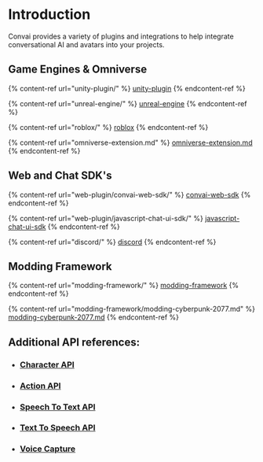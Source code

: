 # Introduction

Convai provides a variety of plugins and integrations to help integrate conversational AI and avatars into your projects.&#x20;

## Game Engines & Omniverse

{% content-ref url="unity-plugin/" %}
[unity-plugin](unity-plugin/)
{% endcontent-ref %}

{% content-ref url="unreal-engine/" %}
[unreal-engine](unreal-engine/)
{% endcontent-ref %}

{% content-ref url="roblox/" %}
[roblox](roblox/)
{% endcontent-ref %}

{% content-ref url="omniverse-extension.md" %}
[omniverse-extension.md](omniverse-extension.md)
{% endcontent-ref %}

## &#x20;Web and Chat SDK's

{% content-ref url="web-plugin/convai-web-sdk/" %}
[convai-web-sdk](web-plugin/convai-web-sdk/)
{% endcontent-ref %}

{% content-ref url="web-plugin/javascript-chat-ui-sdk/" %}
[javascript-chat-ui-sdk](web-plugin/javascript-chat-ui-sdk/)
{% endcontent-ref %}

{% content-ref url="discord/" %}
[discord](discord/)
{% endcontent-ref %}

## Modding Framework

{% content-ref url="modding-framework/" %}
[modding-framework](modding-framework/)
{% endcontent-ref %}

{% content-ref url="modding-framework/modding-cyberpunk-2077.md" %}
[modding-cyberpunk-2077.md](modding-framework/modding-cyberpunk-2077.md)
{% endcontent-ref %}

## Additional API references:

* ### [Character API](../reference/core-api-reference/character-tool-api/character-api.md)
* ### [Action API](../reference/core-api-reference/character-tool-api/action-api.md)
* ### [Speech To Text API](../reference/core-api-reference/standalone-voice-api/speech-to-text-api.md)
* ### [Text To Speech API](../reference/core-api-reference/standalone-voice-api/text-to-speech-api.md)
* ### [Voice Capture](../reference/core-api-reference/standalone-voice-api/)
